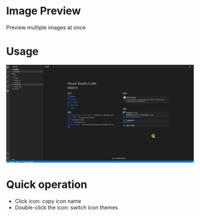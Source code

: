 # Image Preview
Preview multiple images at once

# Usage
![alt usage](https://github.com/gjwlfeng/image-preview/blob/master/image_preview_operate_anim.gif?raw=true)

# Quick operation
- Click icon: copy icon name
- Double-click the icon: switch icon themes